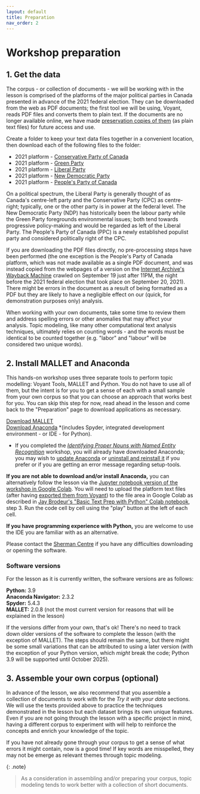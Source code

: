 ```yaml
---
layout: default
title: Preparation
nav_order: 2
---
```


# Workshop preparation 
  
## 1. Get the data

The corpus - or collection of documents - we will be working with in the lesson is comprised of the platforms of the major political parties in Canada presented in advance of the 2021 federal election. They can be downloaded from the web as PDF documents; the first tool we will be using, Voyant, reads PDF files and converts them to plain text. If the documents are no longer available online, we have made [preservation copies of them](https://github.com/scds/text-analysis-3/blob/main/assets/lesson-corpus.zip) (as plain text files) for future access and use. 

Create a folder to keep your text data files together in a convenient location, then download each of the following files to the folder:

* 2021 platform - [Conservative Party of Canada](https://web.archive.org/web/20210922084914/https://cpcassets.conservative.ca/wp-content/uploads/2021/09/08200659/e4cd8c0115c3ea0.pdf)
* 2021 platform - [Green Party](https://www.greenparty.ca/sites/default/files/gpc_platform_en_v-02.pdf)
* 2021 platform - [Liberal Party](https://liberal.ca/wp-content/uploads/sites/292/2021/09/Platform-Forward-For-Everyone.pdf)
* 2021 platform - [New Democratic Party](https://xfer.ndp.ca/2021/Commitments/Ready%20for%20Better%20-%20NDP%202021%20commitments.pdf)
* 2021 platform - [People's Party of Canada](assets/2021-platform_PPC.txt)

On a political spectrum, the Liberal Party is generally thought of as Canada's centre-left party and the Conservative Party (CPC)  as centre-right; typically, one or the other party is in power at the federal level. The New Democratic Party (NDP) has historically been the labour party while the Green Party foregrounds environmental issues; both tend towards progressive policy-making and would be regarded as left of the Liberal Party. The People's Party of Canada (PPC) is a newly established populist party and considered politically right of the CPC.

If you are downloading the PDF files directly, no pre-processing steps have been performed (the one exception is the People's Party of Canada platform, which was not made available as a single PDF document, and was instead copied from the webpages of a version on the [Internet Archive's Wayback Machine]([https://archive.org/web/](https://web.archive.org/web/20210920230740/https://www.peoplespartyofcanada.ca/platform)) crawled on September 19 just after 11PM, the night before the 2021 federal election that took place on September 20, 2021). There might be errors in the document as a result of being formatted as a PDF but they are likely to have a negligible effect on our (quick, for demonstration purposes only) analysis.

When working with your own documents, take some time to review them and address spelling errors or other anomalies that may affect your analysis. Topic modeling, like many other computational text analysis techniques, ultimately relies on counting words - and the words must be identical to be counted together (e.g. "labor" and "labour" will be considered two unique words).

## 2. Install MALLET and Anaconda

This hands-on workshop uses three separate tools to perform topic modelling: Voyant Tools, MALLET and Python. You do not have to use all of them, but the intent is for you to get a sense of each with a small sample from your own corpus so that you can choose an approach that works best for you. You can skip this step for now, read ahead in the lesson and come back to the "Preparation" page to download applications as necessary.

[Download MALLET](https://mallet.cs.umass.edu/download.php)  
[Download Anaconda](https://www.anaconda.com/products/individual) *(includes Spyder, integrated development environment - or IDE - for Python).

* If you completed the *[Identifying Proper Nouns with Named Entity Recognition](https://scds.github.io/text-analysis-2/)* workshop, you will already have downloaded Anaconda; you may wish to [update Anaconda](https://docs.anaconda.com/anaconda/install/update-version/) or [uninstall and reinstall it](https://docs.anaconda.com/anaconda/install/uninstall/) if you prefer or if you are getting an error message regarding setup-tools.

**If you are not able to download and/or install Anaconda,** you can alternatively follow the lesson via the [Jupyter notebook version of the workshop in Google Colab](https://colab.research.google.com/drive/1biLTOz5Va-824g7o94Le9QIRM0jxx2ty?usp=sharing). You will need to upload the platform text files (after having [exported them from Voyant]([tmv.html#2-explore-the-voyant-dashboard)) to the file area in Google Colab as described in [Jay Brodeur's "Basic Text Prep with Python" Colab notebook](https://colab.research.google.com/drive/1ynkHM3WOQUGj9mj8R060p3BYqI6ThbAj?usp=sharing), step 3. Run the code cell by cell using the "play" button at the left of each cell. 

**If you have programming experience with Python,** you are welcome to use the IDE you are familiar with as an alternative.

Please contact the [Sherman Centre](mailto:scds@mcmaster.ca) if you have any difficulties downloading or opening the software.

### Software versions

For the lesson as it is currently written, the software versions are as follows:

**Python:** 3.9  
**Anaconda Navigator:** 2.3.2  
**Spyder:** 5.4.3  
**MALLET:** 2.0.8 (not the most current version for reasons that will be explained in the lesson)

If the versions differ from your own, that's ok! There's no need to track down older versions of the software to complete the lesson (with the exception of MALLET). The steps should remain the same, but there might be some small variations that can be attributed to using a later version (with the exception of your Python version, which *might* break the code; Python 3.9 will be supported until October 2025).

## 3. Assemble your own corpus (optional)

In advance of the lesson, we also recommend that you assemble a collection of documents to work with for the *Try it with your data* sections. We will use the texts provided above to practice the techniques demonstrated in the lesson but each dataset brings its own unique features. Even if you are not going through the lesson with a specific project in mind, having a different corpus to experiment with will help to reinforce the concepts and enrich your knowledge of the topic.

If you have not already gone through your corpus to get a sense of what errors it might contain, now is a good time! If key words are misspelled, they may not be emerge as relevant themes through topic modeling.

{: .note}
> As a consideration in assembling and/or preparing your corpus, topic modeling tends to work better with a collection of short documents.
